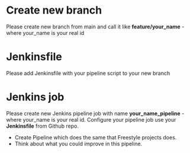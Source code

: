 # Create new branch 

Please create new branch from main and call it like **feature/your_name** - where your_name is your real id

# Jenkinsfile

Please add Jenkinsfile with your pipeline script to your new branch

# Jenkins job

Please create new Jenkins pipeline job with name **your_name_pipeline** - where your_name is your real id.
Configure your pipeline job use your **Jenkinsfile** from Github repo.

* Create Pipeline which does the same that Freestyle projects does.
* Think about what you could improve in this pipeline.
